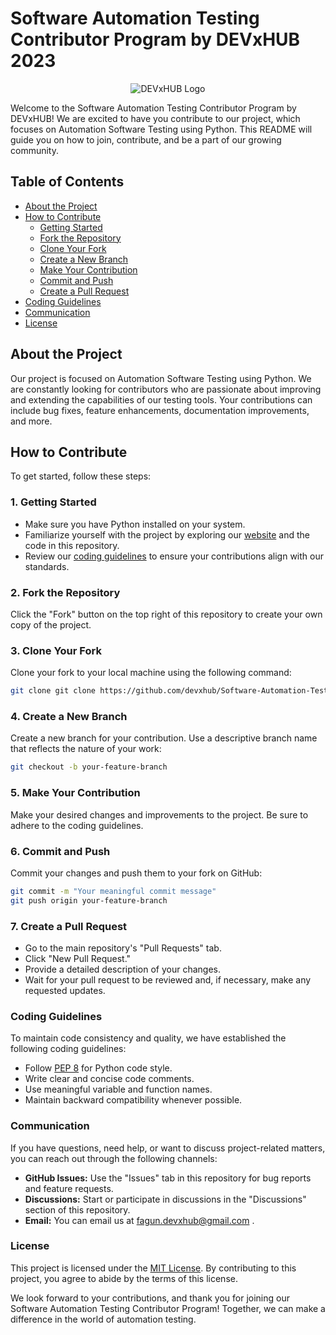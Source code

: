 # Software Automation Testing Contributor Program by DEVxHUB 2023

<p align="center">
  <img src="https://live.staticflickr.com/65535/51304040408_fdb0c064ee.jpg" alt="DEVxHUB Logo">
</p>

Welcome to the Software Automation Testing Contributor Program by DEVxHUB! We are excited to have you contribute to our project, which focuses on Automation Software Testing using Python. This README will guide you on how to join, contribute, and be a part of our growing community.

## Table of Contents

- [About the Project](#about-the-project)
- [How to Contribute](#how-to-contribute)
  - [Getting Started](#1-getting-started)
  - [Fork the Repository](#2-fork-the-repository)
  - [Clone Your Fork](#3-clone-your-fork)
  - [Create a New Branch](#4-create-a-new-branch)
  - [Make Your Contribution](#5-make-your-contribution)
  - [Commit and Push](#6-commit-and-push)
  - [Create a Pull Request](#7-create-a-pull-request)
- [Coding Guidelines](#coding-guidelines)
- [Communication](#communication)
- [License](#license)

## About the Project

Our project is focused on Automation Software Testing using Python. We are constantly looking for contributors who are passionate about improving and extending the capabilities of our testing tools. Your contributions can include bug fixes, feature enhancements, documentation improvements, and more.

## How to Contribute

To get started, follow these steps:

### 1. Getting Started

- Make sure you have Python installed on your system.
- Familiarize yourself with the project by exploring our [website](https://devxhub.com) and the code in this repository.
- Review our [coding guidelines](#coding-guidelines) to ensure your contributions align with our standards.

### 2. Fork the Repository

Click the "Fork" button on the top right of this repository to create your own copy of the project.

### 3. Clone Your Fork

Clone your fork to your local machine using the following command:

```bash
git clone git clone https://github.com/devxhub/Software-Automation-Testing-Contributor-Program-by-DEVxHUB.git
```

### 4. Create a New Branch

Create a new branch for your contribution. Use a descriptive branch name that reflects the nature of your work:

```bash
git checkout -b your-feature-branch
```

### 5. Make Your Contribution

Make your desired changes and improvements to the project. Be sure to adhere to the coding guidelines.

### 6. Commit and Push 

Commit your changes and push them to your fork on GitHub:

```bash
git commit -m "Your meaningful commit message"
git push origin your-feature-branch
```

### 7. Create a Pull Request

- Go to the main repository's "Pull Requests" tab.
- Click "New Pull Request."
- Provide a detailed description of your changes.
- Wait for your pull request to be reviewed and, if necessary, make any requested updates.

### Coding Guidelines

To maintain code consistency and quality, we have established the following coding guidelines:

- Follow [PEP 8](https://www.python.org/dev/peps/pep-0008/) for Python code style.
- Write clear and concise code comments.
- Use meaningful variable and function names.
- Maintain backward compatibility whenever possible.

### Communication

If you have questions, need help, or want to discuss project-related matters, you can reach out through the following channels:

- **GitHub Issues:** Use the "Issues" tab in this repository for bug reports and feature requests.
- **Discussions:** Start or participate in discussions in the "Discussions" section of this repository.
- **Email:** You can email us at fagun.devxhub@gmail.com .

### License

This project is licensed under the [MIT License](https://github.com/devxhub/Software-Automation-Testing-Contributor-Program-by-DEVxHUB/blob/main/LICENSE). By contributing to this project, you agree to abide by the terms of this license.

We look forward to your contributions, and thank you for joining our Software Automation Testing Contributor Program! Together, we can make a difference in the world of automation testing.
